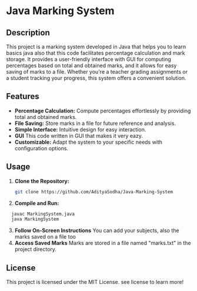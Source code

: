 # Java Marking System

## Description
This project is a marking system developed in Java that helps you to learn basics java also that this code facilitates percentage calculation and mark storage. It provides a user-friendly interface with GUI for computing percentages based on total and obtained marks, and it allows for easy saving of marks to a file. Whether you're a teacher grading assignments or a student tracking your progress, this system offers a convenient solution.

## Features
- **Percentage Calculation:** Compute percentages effortlessly by providing total and obtained marks.
- **File Saving:** Store marks in a file for future reference and analysis.
- **Simple Interface:** Intuitive design for easy interaction.
- **GUI** This code written in GUI that makes it very eazy.
- **Customizable:** Adapt the system to your specific needs with configuration options.


## Usage
1. **Clone the Repository:**
   ```bash
   git clone https://github.com/AdityaSodha/Java-Marking-System
2. **Compile and Run:**
```bash
  javac MarkingSystem.java
  java MarkingSystem
```
3. **Follow On-Screen Instructions**
   You can add your subjects, also the marks saved on a file too
4. **Access Saved Marks**
   Marks are stored in a file named "marks.txt" in the project directory.

## License
This project is licensed under the MIT License. see license to learn more!

